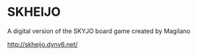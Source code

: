 # SKHEIJO

A digital version of the SKYJO board game created by Magilano

http://skheijo.dynv6.net/
